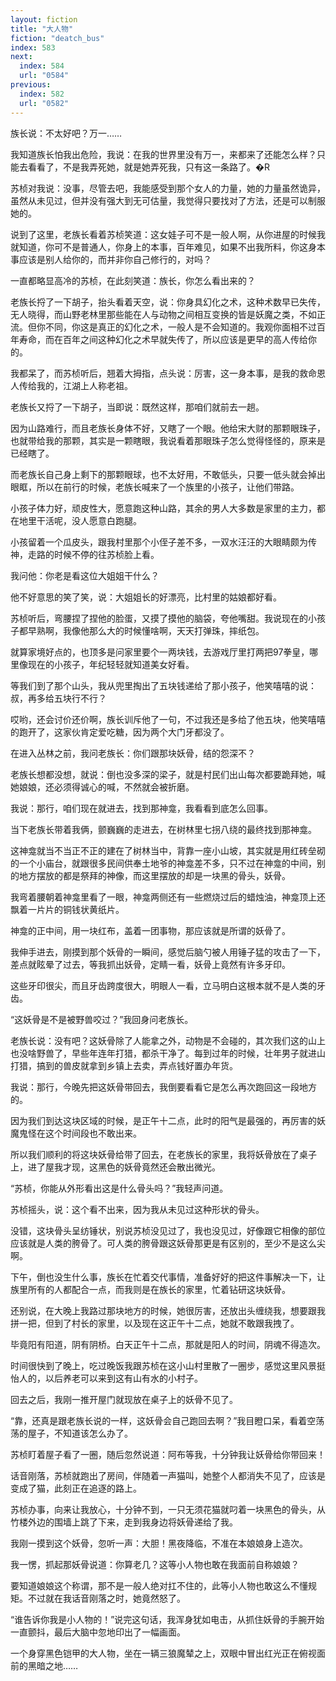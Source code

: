 ```yaml
---
layout: fiction
title: "大人物"
fiction: "deatch_bus"
index: 583
next:
  index: 584
  url: "0584"
previous:
  index: 582
  url: "0582"
---
```

族长说：不太好吧？万一……

我知道族长怕我出危险，我说：在我的世界里没有万一，来都来了还能怎么样？只能去看看了，不是我弄死她，就是她弄死我，只有这一条路了。�R

苏桢对我说：没事，尽管去吧，我能感受到那个女人的力量，她的力量虽然诡异，虽然从未见过，但并没有强大到无可估量，我觉得只要找对了方法，还是可以制服她的。

说到了这里，老族长看着苏桢笑道：这女娃子可不是一般人啊，从你进屋的时候我就知道，你可不是普通人，你身上的本事，百年难见，如果不出我所料，你这身本事应该是别人给你的，而并非你自己修行的，对吗？

一直都略显高冷的苏桢，在此刻笑道：族长，你怎么看出来的？

老族长捋了一下胡子，抬头看着天空，说：你身具幻化之术，这种术数早已失传，无人晓得，而山野老林里那些能在人与动物之间相互变换的皆是妖魔之类，不如正流。但你不同，你这是真正的幻化之术，一般人是不会知道的。我观你面相不过百年寿命，而在百年之间这种幻化之术早就失传了，所以应该是更早的高人传给你的。

我都呆了，而苏桢听后，翘着大拇指，点头说：厉害，这一身本事，是我的救命恩人传给我的，江湖上人称老祖。

老族长又捋了一下胡子，当即说：既然这样，那咱们就前去一趟。

因为山路难行，而且老族长身体不好，又瞎了一个眼。他给宋大财的那颗眼珠子，也就带给我的那颗，其实是一颗瞎眼，我说看着那眼珠子怎么觉得怪怪的，原来是已经瞎了。

而老族长自己身上剩下的那颗眼球，也不太好用，不敢低头，只要一低头就会掉出眼眶，所以在前行的时候，老族长喊来了一个族里的小孩子，让他们带路。

小孩子体力好，顽皮性大，愿意跑这种山路，其余的男人大多数是家里的主力，都在地里干活呢，没人愿意白跑腿。

小孩留着一个瓜皮头，跟我村里那个小侄子差不多，一双水汪汪的大眼睛颇为传神，走路的时候不停的往苏桢脸上看。

我问他：你老是看这位大姐姐干什么？

他不好意思的笑了笑，说：大姐姐长的好漂亮，比村里的姑娘都好看。

苏桢听后，弯腰捏了捏他的脸蛋，又摸了摸他的脑袋，夸他嘴甜。我说现在的小孩子都早熟啊，我像他那么大的时候懂啥啊，天天打弹珠，摔纸包。

就算家境好点的，也顶多是问家里要个一两块钱，去游戏厅里打两把97拳皇，哪里像现在的小孩子，年纪轻轻就知道美女好看。

等我们到了那个山头，我从兜里掏出了五块钱递给了那小孩子，他笑嘻嘻的说：叔，再多给五块行不行？

哎哟，还会讨价还价啊，族长训斥他了一句，不过我还是多给了他五块，他笑嘻嘻的跑开了，这家伙肯定爱吃糖，因为两个大门牙都没了。

在进入丛林之前，我问老族长：你们跟那块妖骨，结的怨深不？

老族长想都没想，就说：倒也没多深的梁子，就是村民们出山每次都要跪拜她，喊她娘娘，还必须得诚心的喊，不然就会被折磨。

我说：那行，咱们现在就进去，找到那神龛，我看看到底怎么回事。

当下老族长带着我俩，颤巍巍的走进去，在树林里七拐八绕的最终找到那神龛。

这神龛就当不当正不正的建在了树林当中，背靠一座小山坡，其实就是用红砖垒砌的一个小庙台，就跟很多民间供奉土地爷的神龛差不多，只不过在神龛的中间，别的地方摆放的都是祭拜的神像，而这里摆放的却是一块黑的骨头，妖骨。

我弯着腰朝着神龛里看了一眼，神龛两侧还有一些燃烧过后的蜡烛油，神龛顶上还飘着一片片的铜钱状黄纸片。

神龛的正中间，用一块红布，盖着一团事物，那应该就是所谓的妖骨了。

我伸手进去，刚摸到那个妖骨的一瞬间，感觉后脑勺被人用锤子猛的攻击了一下，差点就眩晕了过去，等我抓出妖骨，定睛一看，妖骨上竟然有许多牙印。

这些牙印很尖，而且牙齿跨度很大，明眼人一看，立马明白这根本就不是人类的牙齿。

“这妖骨是不是被野兽咬过？”我回身问老族长。

老族长说：没有吧？这妖骨除了人能拿之外，动物是不会碰的，其次我们这的山上也没啥野兽了，早些年连年打猎，都杀干净了。每到过年的时候，壮年男子就进山打猎，搞到的兽皮就拿到乡镇上去卖，弄点钱好置办年货。

我说：那行，今晚先把这妖骨带回去，我倒要看看它是怎么再次跑回这一段地方的。

因为我们到达这块区域的时候，是正午十二点，此时的阳气是最强的，再厉害的妖魔鬼怪在这个时间段也不敢出来。

所以我们顺利的将这块妖骨给带了回去，在老族长的家里，我将妖骨放在了桌子上，进了屋我才现，这黑色的妖骨竟然还会散出微光。

“苏桢，你能从外形看出这是什么骨头吗？”我轻声问道。

苏桢摇头，说：这个看不出来，因为我从未见过这种形状的骨头。

没错，这块骨头呈纺锤状，别说苏桢没见过了，我也没见过，好像跟它相像的部位应该就是人类的胯骨了。可人类的胯骨跟这妖骨那更是有区别的，至少不是这么尖啊。

下午，倒也没生什么事，族长在忙着交代事情，准备好好的把这件事解决一下，让族里所有的人都配合一点，而我则是在族长的家里，忙着钻研这块妖骨。

还别说，在大晚上我路过那块地方的时候，她很厉害，还放出头缠绕我，想要跟我拼一把，但到了村长的家里，以及现在这正午十二点，她就不敢跟我拽了。

毕竟阳有阳道，阴有阴桥。白天正午十二点，那就是阳人的时间，阴魂不得造次。

时间很快到了晚上，吃过晚饭我跟苏桢在这小山村里散了一圈步，感觉这里风景挺怡人的，以后养老可以来到这有山有水的小村子。

回去之后，我刚一推开屋门就现放在桌子上的妖骨不见了。

“靠，还真是跟老族长说的一样，这妖骨会自己跑回去啊？”我目瞪口呆，看着空荡荡的屋子，不知道该怎么办了。

苏桢盯着屋子看了一圈，随后忽然说道：阿布等我，十分钟我让妖骨给你带回来！

话音刚落，苏桢就跑出了房间，伴随着一声猫叫，她整个人都消失不见了，应该是变成了猫，此刻正在追逐的路上。

苏桢办事，向来让我放心，十分钟不到，一只无须花猫就叼着一块黑色的骨头，从竹楼外边的围墙上跳了下来，走到我身边将妖骨递给了我。

我刚一摸到这个妖骨，忽听一声：大胆！黑夜降临，不准在本娘娘身上造次。

我一愣，抓起那妖骨说道：你算老几？这等小人物也敢在我面前自称娘娘？

要知道娘娘这个称谓，那不是一般人绝对扛不住的，此等小人物也敢这么不懂规矩。不过就在我话音刚落之时，她竟然怒了。

“谁告诉你我是小人物的！”说完这句话，我浑身犹如电击，从抓住妖骨的手腕开始一直颤抖，最后大脑中忽地印出了一幅画面。

一个身穿黑色铠甲的大人物，坐在一辆三狼魔辇之上，双眼中冒出红光正在俯视面前的黑暗之地……